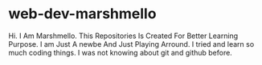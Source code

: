# web-dev-marshmello
Hi. I Am Marshmello. This Repositories Is Created For Better Learning Purpose. I am Just A newbe And Just Playing Arround.
I tried and learn so much coding things. I was not knowing about git and github before.
